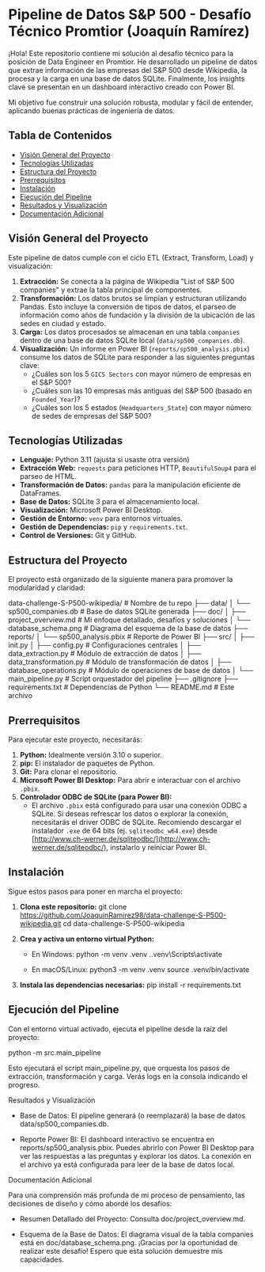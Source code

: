 # Pipeline de Datos S&P 500 - Desafío Técnico Promtior (Joaquín Ramírez)

¡Hola! Este repositorio contiene mi solución al desafío técnico para la posición de Data Engineer en Promtior. He desarrollado un pipeline de datos que extrae información de las empresas del S&P 500 desde Wikipedia, la procesa y la carga en una base de datos SQLite. Finalmente, los insights clave se presentan en un dashboard interactivo creado con Power BI.

Mi objetivo fue construir una solución robusta, modular y fácil de entender, aplicando buenas prácticas de ingeniería de datos.

## Tabla de Contenidos
* [Visión General del Proyecto](#visión-general-del-proyecto)
* [Tecnologías Utilizadas](#tecnologías-utilizadas)
* [Estructura del Proyecto](#estructura-del-proyecto)
* [Prerrequisitos](#prerrequisitos)
* [Instalación](#instalación)
* [Ejecución del Pipeline](#ejecución-del-pipeline)
* [Resultados y Visualización](#resultados-y-visualización)
* [Documentación Adicional](#documentación-adicional)

## Visión General del Proyecto

Este pipeline de datos cumple con el ciclo ETL (Extract, Transform, Load) y visualización:
1.  **Extracción:** Se conecta a la página de Wikipedia "List of S&P 500 companies" y extrae la tabla principal de componentes.
2.  **Transformación:** Los datos brutos se limpian y estructuran utilizando Pandas. Esto incluye la conversión de tipos de datos, el parseo de información como años de fundación y la división de la ubicación de las sedes en ciudad y estado.
3.  **Carga:** Los datos procesados se almacenan en una tabla `companies` dentro de una base de datos SQLite local (`data/sp500_companies.db`).
4.  **Visualización:** Un informe en Power BI (`reports/sp500_analysis.pbix`) consume los datos de SQLite para responder a las siguientes preguntas clave:
    *   ¿Cuáles son los 5 `GICS Sectors` con mayor número de empresas en el S&P 500?
    *   ¿Cuáles son las 10 empresas más antiguas del S&P 500 (basado en `Founded_Year`)?
    *   ¿Cuáles son los 5 estados (`Headquarters_State`) con mayor número de sedes de empresas del S&P 500?

## Tecnologías Utilizadas

*   **Lenguaje:** Python 3.11 (ajusta si usaste otra versión)
*   **Extracción Web:** `requests` para peticiones HTTP, `BeautifulSoup4` para el parseo de HTML.
*   **Transformación de Datos:** `pandas` para la manipulación eficiente de DataFrames.
*   **Base de Datos:** SQLite 3 para el almacenamiento local.
*   **Visualización:** Microsoft Power BI Desktop.
*   **Gestión de Entorno:** `venv` para entornos virtuales.
*   **Gestión de Dependencias:** `pip` y `requirements.txt`.
*   **Control de Versiones:** Git y GitHub.

## Estructura del Proyecto

El proyecto está organizado de la siguiente manera para promover la modularidad y claridad:

data-challenge-S-P500-wikipedia/ # Nombre de tu repo
├── data/
│ └── sp500_companies.db # Base de datos SQLite generada
├── doc/
│ ├── project_overview.md # Mi enfoque detallado, desafíos y soluciones
│ └── database_schema.png # Diagrama del esquema de la base de datos
├── reports/
│ └── sp500_analysis.pbix # Reporte de Power BI
├── src/
│ ├── init.py
│ ├── config.py # Configuraciones centrales
│ ├── data_extraction.py # Módulo de extracción de datos
│ ├── data_transformation.py # Módulo de transformación de datos
│ ├── database_operations.py # Módulo de operaciones de base de datos
│ └── main_pipeline.py # Script orquestador del pipeline
├── .gitignore
├── requirements.txt # Dependencias de Python
└── README.md # Este archivo


## Prerrequisitos

Para ejecutar este proyecto, necesitarás:

1.  **Python:** Idealmente versión 3.10 o superior.
2.  **pip:** El instalador de paquetes de Python.
3.  **Git:** Para clonar el repositorio.
4.  **Microsoft Power BI Desktop:** Para abrir e interactuar con el archivo `.pbix`.
5.  **Controlador ODBC de SQLite (para Power BI):**
    *   El archivo `.pbix` está configurado para usar una conexión ODBC a SQLite. Si deseas refrescar los datos o explorar la conexión, necesitarás el driver ODBC de SQLite. Recomiendo descargar el instalador `.exe` de 64 bits (ej. `sqliteodbc_w64.exe`) desde [http://www.ch-werner.de/sqliteodbc/](http://www.ch-werner.de/sqliteodbc/), instalarlo y reiniciar Power BI.

## Instalación

Sigue estos pasos para poner en marcha el proyecto:

1.  **Clona este repositorio:**
    git clone https://github.com/JoaquinRamirez98/data-challenge-S-P500-wikipedia.git
    cd data-challenge-S-P500-wikipedia
    

2.  **Crea y activa un entorno virtual Python:**
    *   En Windows:
        python -m venv .venv
        .\.venv\Scripts\activate
        
    *   En macOS/Linux:
        python3 -m venv .venv
        source .venv/bin/activate
    

3.  **Instala las dependencias necesarias:**
    pip install -r requirements.txt


## Ejecución del Pipeline

Con el entorno virtual activado, ejecuta el pipeline desde la raíz del proyecto:

python -m src.main_pipeline


Esto ejecutará el script main_pipeline.py, que orquesta los pasos de extracción, transformación y carga. Verás logs en la consola indicando el progreso.

Resultados y Visualización

* Base de Datos: El pipeline generará (o reemplazará) la base de datos data/sp500_companies.db.

* Reporte Power BI: El dashboard interactivo se encuentra en reports/sp500_analysis.pbix. Puedes abrirlo con Power BI Desktop para ver las respuestas a las preguntas y explorar los datos. La conexión en el archivo ya está configurada para leer de la base de datos local.

Documentación Adicional

Para una comprensión más profunda de mi proceso de pensamiento, las decisiones de diseño y cómo abordé los desafíos:
* Resumen Detallado del Proyecto: Consulta doc/project_overview.md.

* Esquema de la Base de Datos: El diagrama visual de la tabla companies está en doc/database_schema.png.
¡Gracias por la oportunidad de realizar este desafío! Espero que esta solución demuestre mis capacidades.
